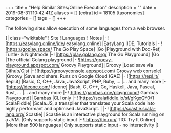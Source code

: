 +++
title = "Help:Similar Sites/Online Execution"
description = ""
date = 2019-08-31T10:42:41Z
aliases = []
[extra]
id = 18105
[taxonomies]
categories = []
tags = []
+++

The following sites allow execution of some languages from a web browser.

{| class="wikitable"
! Site
! Languages
! Notes
|-
![https://easylang.online/ide/ easylang.online]
|EasyLang
|IDE, Tutorials
|-
![https://goplay.space/ The Go Play Space]
|Go
|Playground with Doc-Ref, Turtle- & Nightmode
|-
![https://play.golang.org/ The Go Playground]
|Go
|The official Golang playground
|-
![https://groovy-playground.appspot.com/ Groovy Playground]
|Groovy
|Load save via Github/Gist
|-
![https://groovyconsole.appspot.com/ Groovy web console]
|Groovy
|Save and share. Runs on Google Cloud (GAE)
|-
![https://repl.it/ Repl.it]
|Basic, C, C++, Java, JavaScript, PHP, Ruby, ...
|... and many more
|-
![https://ideone.com/ Ideone]
|Bash, C, C++, Go, Haskell, Java, Pascal, Rust, ...
|... and many more
|-
![https://gambas.one/playground/ Gambas Playground]
|Gambas
|CLI only
|-
![https://scalafiddle.io/sf/gKgxQY0/1 ScalaFiddle]
|Scala.JS, a transpiler that translates your Scala code into highly performant and optimised JavaScript.
|
|-
![https://scastie.scala-lang.org/ Scastie]
|Scastie is an interactive playground for Scala running on a JVM.
|Only supports static input
|-
![https://tio.run/ TIO: Try It Online]
|More than 500 languages
|Only supports static input - no interactivity
|}
